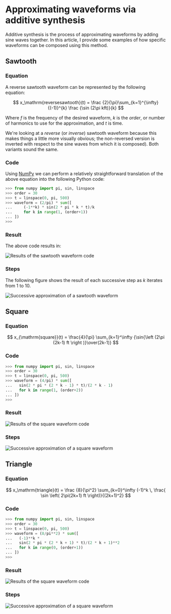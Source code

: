 # Approximating waveforms via additive synthesis

Additive synthesis is the process of approximating waveforms by adding
sine waves together.  In this article, I provide some examples of how
specific waveforms can be composed using this method.

## Sawtooth

### Equation

A reverse sawtooth waveform can be represented by the following
equation:

$$
x_\mathrm{reversesawtooth}(t) = \frac {2}{\pi}\sum_{k=1}^{\infty}
{(-1)}^{k} \frac {\sin (2\pi kft)}{k}
$$

Where $f$ is the frequency of the desired waveform, $k$ is the
*order*, or number of harmonics to use for the approximation, and $t$
is time.

We're looking at a *reverse* (or *inverse*) sawtooth waveform because
this makes things a little more visually obvious; the non-reversed
version is inverted with respect to the sine waves from which it is
composed). Both variants sound the same.

### Code

Using [NumPy][] we can perform a relatively straightforward
translation of the above equation into the following Python code:

[numpy]: http://www.numpy.org/

```python
>>> from numpy import pi, sin, linspace
>>> order = 30
>>> t = linspace(0, pi, 500)
>>> waveform = (2/pi) * sum([
...     (-1**k) * sin(2 * pi * k * t)/k
...     for k in range(1, (order+1))
... ])
>>>
```

### Result

The above code results in:

![Results of the sawtooth waveform code](example1.svg)

### Steps

The following figure shows the result of each successive step as $k$
iterates from 1 to 10.

![Successive approximation of a sawtooth waveform](sawtooth-steps.svg)

## Square

### Equation

$$
x_{\mathrm{square}}(t) = \frac{4}{\pi} \sum_{k=1}^\infty
{\sin{\left (2\pi (2k-1) ft \right )}\over(2k-1)}
$$

### Code

```python
>>> from numpy import pi, sin, linspace
>>> order = 30
>>> t = linspace(0, pi, 500)
>>> waveform = (4/pi) * sum([
...   sin(2 * pi * (2 * k - 1) * t)/(2 * k - 1)
...   for k in range(1, (order+2))
... ])
>>>
```

### Result

![Results of the square waveform code](example2.svg)

### Steps

![Successive approximation of a square waveform](square-steps.svg)

## Triangle

### Equation

$$
x_\mathrm{triangle}(t) = \frac {8}{\pi^2} \sum_{k=0}^\infty (-1)^k \, \frac{ \sin \left( 2\pi(2k+1) ft \right)}{(2k+1)^2}
$$

### Code

```python
>>> from numpy import pi, sin, linspace
>>> order = 30
>>> t = linspace(0, pi, 500)
>>> waveform = (8/pi**2) * sum([
...   (-1)**k *
...   sin(2 * pi * (2 * k + 1) * t)/(2 * k + 1)**2
...   for k in range(0, (order+1))
... ])
>>>
```

### Result

![Results of the square waveform code](example3.svg)

### Steps

![Successive approximation of a square waveform](triangle-steps.svg)

